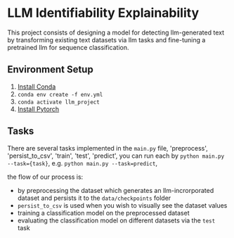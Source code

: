 # LLM Identifiability Explainability

This project consists of designing a model for detecting llm-generated text by transforming existing text datasets via llm tasks and fine-tuning a pretrained llm for sequence classification.

## Environment Setup
1. [Install Conda](https://docs.conda.io/projects/conda/en/latest/user-guide/install/index.html)
2. `conda env create -f env.yml`
3. `conda activate llm_project`
4. [Install Pytorch](https://docs.conda.io/projects/conda/en/latest/user-guide/install/index.html)

## Tasks
There are several tasks implemented in the `main.py` file, 'preprocess', 'persist_to_csv', 'train', 'test', 'predict', you can run each by `python main.py --task={task}`, e.g. `python main.py --task=predict`, 

the flow of our process is:
* by preprocessing the dataset which generates an llm-incrorporated dataset and persists it to the `data/checkpoints` folder
* `persist_to_csv` is used when you wish to visually see the dataset values
* training a classification model on the preprocessed dataset
* evaluating the classification model on different datasets via the `test` task
